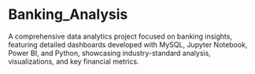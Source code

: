 # Banking_Analysis
A comprehensive data analytics project focused on banking insights, featuring detailed dashboards developed with MySQL, Jupyter Notebook, Power BI, and Python, showcasing industry-standard analysis, visualizations, and key financial metrics.
